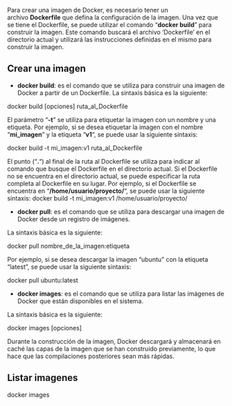 Para crear una imagen de Docker, es necesario tener un archivo **Dockerfile** que defina la configuración de la imagen. Una vez que se tiene el Dockerfile, se puede utilizar el comando “**docker build**” para construir la imagen. Este comando buscará el archivo ‘Dockerfile’ en el directorio actual y utilizará las instrucciones definidas en el mismo para construir la imagen.

## Crear una imagen
- **docker build**: es el comando que se utiliza para construir una imagen de Docker a partir de un Dockerfile.
La sintaxis básica es la siguiente:

docker build [opciones] ruta_al_Dockerfile

El parámetro “**-t**” se utiliza para etiquetar la imagen con un nombre y una etiqueta. Por ejemplo, si se desea etiquetar la imagen con el nombre “**mi_imagen**” y la etiqueta “**v1**“, se puede usar la siguiente sintaxis:

docker build -t mi_imagen:v1 ruta_al_Dockerfile


El punto (“**.**“) al final de la ruta al Dockerfile se utiliza para indicar al comando que busque el Dockerfile en el directorio actual. Si el Dockerfile no se encuentra en el directorio actual, se puede especificar la ruta completa al Dockerfile en su lugar. Por ejemplo, si el Dockerfile se encuentra en “**/home/usuario/proyecto/**“, se puede usar la siguiente sintaxis:
docker build -t mi_imagen:v1 /home/usuario/proyecto/

- **docker pull**: es el comando que se utiliza para descargar una imagen de Docker desde un registro de imágenes.

La sintaxis básica es la siguiente:

docker pull nombre_de_la_imagen:etiqueta

Por ejemplo, si se desea descargar la imagen “ubuntu” con la etiqueta “latest”, se puede usar la siguiente sintaxis:

docker pull ubuntu:latest

- **docker images**: es el comando que se utiliza para listar las imágenes de Docker que están disponibles en el sistema.

La sintaxis básica es la siguiente:

docker images [opciones]

Durante la construcción de la imagen, Docker descargará y almacenará en caché las capas de la imagen que se han construido previamente, lo que hace que las compilaciones posteriores sean más rápidas.

## Listar imagenes
docker images




